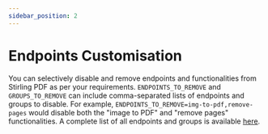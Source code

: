 ```yaml
---
sidebar_position: 2
---
```

# Endpoints Customisation

You can selectively disable and remove endpoints and functionalities from Stirling PDF as per your requirements. `ENDPOINTS_TO_REMOVE` and `GROUPS_TO_REMOVE` can include comma-separated lists of endpoints and groups to disable. For example, `ENDPOINTS_TO_REMOVE=img-to-pdf,remove-pages` would disable both the "image to PDF" and "remove pages" functionalities. A complete list of all endpoints and groups is available [here](https://github.com/Frooodle/Stirling-PDF/blob/main/groups.md).
